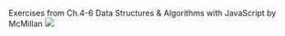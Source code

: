 Exercises from Ch.4-6
Data Structures & Algorithms with JavaScript by McMillan
<img src='https://travis-ci.org/kgentner/data_struct_exercises.svg?branch=karlg'></img>

